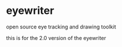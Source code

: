 eyewriter
=========

open source eye tracking and drawing toolkit

this is for the 2.0 version of the eyewriter
